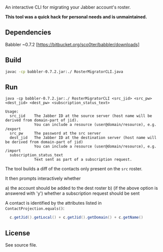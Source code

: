 An interactive CLI for migrating your Jabber account's roster.

**This tool was a quick hack for personal needs and is unmaintained.**

## Dependencies
Babbler ~0.7.2 [https://bitbucket.org/sco0ter/babbler/downloads]

## Build

```bash
javac -cp babbler-0.7.2.jar:./ RosterMigratorCLI.java
```

## Run

```
java -cp babbler-0.7.2.jar:./ RosterMigratorCLI <src_jid> <src_pw> <dest_jid> <dest_pw> <subscription_status_text>

Usage:
  src_jid    The Jabber ID at the source server (host name will be derived from domain-part of jid).
             You can include a resource (user@domain/resource), e.g. /export
  src_pw     The password at the src server
  dest_jid   The Jabber ID at the destination server (host name will be derived from domain-part of jid)
             You can include a resource (user@domain/resource), e.g. /import
  subscription_status_text
             Text sent as part of a subscription request.

```

The tool builds a diff of the contacts only present on the `src` roster.

It then prompts interactively whether

  a) the account should be added to the dest roster
  b) (if the above option is answered with 'y') whether a subscription request should be sent

A contact is identified by the attributes listed in `ContactProjection.equals()`:

```java
  c.getJid().getLocal() + c.getJid().getDomain() + c.getName()
```

## License
See source file.
